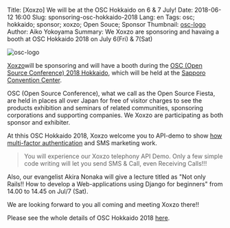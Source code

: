 Title: [Xoxzo] We will be at the OSC Hokkaido on 6 & 7 July!
Date: 2018-06-12 16:00
Slug: sponsoring-osc-hokkaido-2018
Lang: en
Tags: osc; hokkaido; sponsor; xoxzo; Open Souce; Sponsor
Thumbnail: [osc-logo](/images/osc-banner.gif)
Author: Aiko Yokoyama
Summary: We Xoxzo are sponsoring and havaing a booth at OSC Hokkaido 2018 on July 6(Fri) & 7(Sat)

![osc-logo](/images/osc-banner.gif)


[Xoxzo](https://info.xoxzo.com/ja/)will be sponsoring and will have a booth during the 
[OSC (Open Source Conference) 2018 Hokkaido](https://www.ospn.jp/osc2018-do/), which will be held at the [Sapporo Convention Center](https://www.sora-scc.jp/eng/).


OSC (Open Source Conference), what we call as the Open Source Fiesta, are held in places all over Japan for free of visitor charges to see the products exhibition 
and seminars of related communities, sponsoring corporations and supporting companies. 
We Xoxzo are participating as both sponsor and exhibiter.

At thhis OSC Hokkaido 2018, Xoxzo welcome you to API-demo to show 
[how multi-factor authentication](https://www.xoxzo.com/en/about/use-cases/two-factor-authentication/) and 
SMS marketing work.

> You will experience our Xoxzo telephony API Demo. 
> Only a few simple code writing will let you send SMS & Call, even Receiving Calls!!!

Also, our evangelist Akira Nonaka will give a lecture titled as 
"Not only Rails!! How to develop a Web-applications using Django for beginners" 
from 14.00 to 14.45 on Jul/7 (Sat). 

We are looking forward to you all coming and meeting Xoxzo there!!

Please see the whole details of OSC Hokkaido 2018 [here](https://www.ospn.jp/osc2018-do/).
